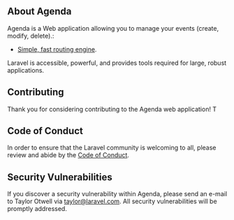 
## About Agenda

Agenda is a Web application allowing you to manage your events (create, modify, delete).:

- [Simple, fast routing engine](https://laravel.com/docs/routing).

Laravel is accessible, powerful, and provides tools required for large, robust applications.
## Contributing

Thank you for considering contributing to the Agenda web application! T
## Code of Conduct

In order to ensure that the Laravel community is welcoming to all, please review and abide by the [Code of Conduct](https://laravel.com/docs/contributions#code-of-conduct).

## Security Vulnerabilities

If you discover a security vulnerability within Agenda, please send an e-mail to Taylor Otwell via [taylor@laravel.com](mailto:taylor@laravel.com). All security vulnerabilities will be promptly addressed.
